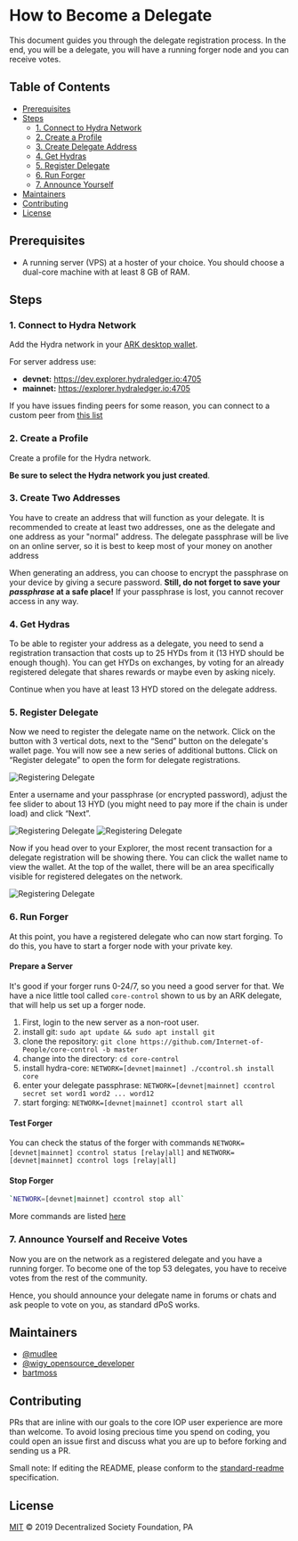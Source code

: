 # How to Become a Delegate

This document guides you through the delegate registration process. In the end, you will be a delegate, you will have a running forger node and you can receive votes.

## Table of Contents <!-- omit in toc -->

-   [Prerequisites](#Prerequisites)
-   [Steps](#Steps)
    -   [1. Connect to Hydra Network](#1.-Connect-to-Hydra-Network)
    -   [2. Create a Profile](#2.-Create-a-Profile)
    -   [3. Create Delegate Address](#3.-Create-Delegate-Address)
    -   [4. Get Hydras](#4.-Get-Hydras)
    -   [5. Register Delegate](#5.-Register-Delegate)
    -   [6. Run Forger](#6.-Run-Forger)
    -   [7. Announce Yourself](#7.-Announce-Yourself-and-Receive-Votes)
-   [Maintainers](#Maintainers)
-   [Contributing](#Contributing)
-   [License](#License)

## Prerequisites

-   A running server (VPS) at a hoster of your choice. You should choose a dual-core machine with at least 8 GB of RAM.

## Steps

### 1. Connect to Hydra Network

Add the Hydra network in your [ARK desktop wallet](https://ark.io/wallet).

For server address use:

-   **devnet:** https://dev.explorer.hydraledger.io:4705
-   **mainnet:** https://explorer.hydraledger.io:4705

If you have issues finding peers for some reason, you can connect to a custom peer from [this list](https://github.com/Internet-of-People/hydra-peers/blob/master/mainnet.json)

### 2. Create a Profile

Create a profile for the Hydra network.

**Be sure to select the Hydra network you just created**.

### 3. Create Two Addresses

You have to create an address that will function as your delegate. It is recommended to create at least two addresses, one as the delegate and one address as your "normal" address. The delegate passphrase will be live on an online server, so it is best to keep most of your money on another address

When generating an address, you can choose to encrypt the passphrase on your device by giving a secure password. **Still, do not forget to save your _passphrase_ at a safe place!** If your passphrase is lost, you cannot recover access in any way.

### 4. Get Hydras

To be able to register your address as a delegate, you need to send a registration transaction that costs up to 25 HYDs from it (13 HYD should be enough though).
You can get HYDs on exchanges, by voting for an already registered delegate that shares rewards or maybe even by asking nicely.

Continue when you have at least 13 HYD stored on the delegate address.

### 5. Register Delegate

Now we need to register the delegate name on the network. Click on the button with 3 vertical dots, next to the “Send” button on the delegate's wallet page. You will now see a new series of additional buttons. Click on “Register delegate” to open the form for delegate registrations.

![Registering Delegate](assets/register_delegate.png)

Enter a username and your passphrase (or encrypted password), adjust the fee slider to about 13 HYD (you might need to pay more if the chain is under load) and click “Next”.

![Registering Delegate](assets/register_delegate2.png)
![Registering Delegate](assets/register_delegate3.png)

Now if you head over to your Explorer, the most recent transaction for a delegate registration will be showing there. You can click the wallet name to view the wallet. At the top of the wallet, there will be an area specifically visible for registered delegates on the network.

![Registering Delegate](assets/register_delegate4.png)

### 6. Run Forger

At this point, you have a registered delegate who can now start forging. To do this, you have to start a forger node with your private key.

#### Prepare a Server

It's good if your forger runs 0-24/7, so you need a good server for that. We have a nice little tool called `core-control` shown to us by an ARK delegate, that will help us set up a forger node.

1. First, login to the new server as a non-root user.
1. install git: `sudo apt update && sudo apt install git`
1. clone the repository: `git clone https://github.com/Internet-of-People/core-control -b master`
1. change into the directory: `cd core-control`
1. install hydra-core: `NETWORK=[devnet|mainnet] ./ccontrol.sh install core`
1. enter your delegate passphrase: `NETWORK=[devnet|mainnet] ccontrol secret set word1 word2 ... word12`
1. start forging: `NETWORK=[devnet|mainnet] ccontrol start all`

#### Test Forger

You can check the status of the forger with commands
`NETWORK=[devnet|mainnet] ccontrol status [relay|all]` and `NETWORK=[devnet|mainnet] ccontrol logs [relay|all]`

#### Stop Forger

```bash
`NETWORK=[devnet|mainnet] ccontrol stop all`
```

More commands are listed [here](https://github.com/Internet-of-People/core-control)

### 7. Announce Yourself and Receive Votes

Now you are on the network as a registered delegate and you have a running forger. To become one of the top 53 delegates, you have to receive votes from the rest of the community.

Hence, you should announce your delegate name in forums or chats and ask people to vote on you, as standard dPoS works.

## Maintainers

-   [@mudlee](https://github.com/mudlee)
-   [@wigy_opensource_developer](https://github.com/wigy_opensource_developer)
-   [bartmoss](https://github.com/izolyomi)

## Contributing

PRs that are inline with our goals to the core IOP user experience are
more than welcome. To avoid losing precious time you spend on coding, you could
open an issue first and discuss what you are up to before forking and sending us
a PR.

Small note: If editing the README, please conform to the
[standard-readme](https://github.com/RichardLitt/standard-readme) specification.

## License

[MIT](https://spdx.org/licenses/MIT)
© 2019 Decentralized Society Foundation, PA
